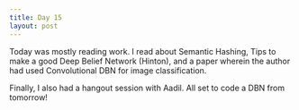 ```yaml
---
title: Day 15
layout: post
---
```


Today was mostly reading work. I read about Semantic Hashing, Tips to make a good Deep Belief Network (Hinton), and a paper wherein the author had used Convolutional DBN for image classification. 

Finally, I also had a hangout session with Aadil. All set to code a DBN from tomorrow!
